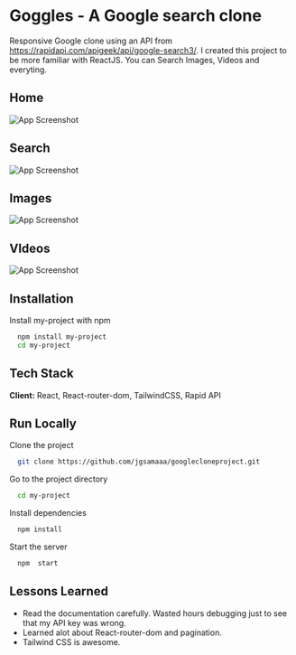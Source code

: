 # Goggles - A Google search clone

Responsive Google clone using an API from https://rapidapi.com/apigeek/api/google-search3/.
I created this project to be more familiar with ReactJS. You can Search Images, Videos and everyting.

## Home

![App Screenshot](https://via.placeholder.com/468x300?text=googles.png)

## Search

![App Screenshot](https://via.placeholder.com/468x300?text=)

## Images

![App Screenshot](https://via.placeholder.com/468x300?text=)

## VIdeos

![App Screenshot](https://via.placeholder.com/468x300?text=)

## Installation

Install my-project with npm

```bash
  npm install my-project
  cd my-project
```

## Tech Stack

**Client:** React, React-router-dom, TailwindCSS, Rapid API

## Run Locally

Clone the project

```bash
  git clone https://github.com/jgsamaaa/googlecloneproject.git
```

Go to the project directory

```bash
  cd my-project
```

Install dependencies

```bash
  npm install
```

Start the server

```bash
  npm  start
```

## Lessons Learned

- Read the documentation carefully. Wasted hours debugging just to see that my API key was wrong.
- Learned alot about React-router-dom and pagination.
- Tailwind CSS is awesome.
